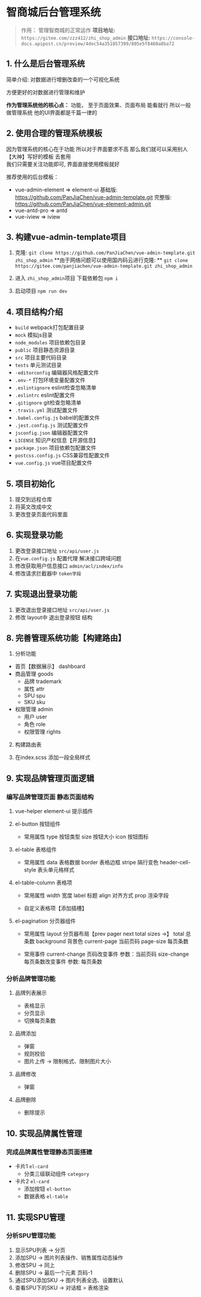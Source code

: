 # 智商城后台管理系统
> 作用：  管理智商城的正常运作
**项目地址:** `https://gitee.com/zzz412/zhi_shop_admin`
**接口地址:** `https://console-docs.apipost.cn/preview/4dec54a351857399/805e5f8460a8ba72`

## 1. 什么是后台管理系统
简单介绍: 对数据进行增删改查的一个可视化系统

方便更好的对数据进行管理和维护

**作为管理系统他的核心点：**
功能， 至于页面效果、页面布局 能看就行
所以一般做管理系统 他的UI界面都是千篇一律的

## 2. 使用合理的管理系统模板
因为管理系统的核心在于功能 所以对于界面要求不高
那么我们就可以采用别人【大神】写好的模板 去套用  
我们只需要关注功能即可, 界面直接使用模板就好

推荐使用的后台模板：
+ vue-admin-element    =>    element-ui
    基础版:  https://github.com/PanJiaChen/vue-admin-template.git
    完整版:  https://github.com/PanJiaChen/vue-element-admin.git
+ vue-antd-pro         =>    antd
+ vue-iview            =>    iview

## 3. 构建vue-admin-template项目
1. 克隆: `git clone https://github.com/PanJiaChen/vue-admin-template.git zhi_shop_admin`
    **由于网络问题可以使用国内码云进行克隆: **
      `git clone https://gitee.com/panjiachen/vue-admin-template.git zhi_shop_admin`

2. 进入 `zhi_shop_admin`项目   下载依赖包 `npm i `

3. 启动项目  `npm run dev`


## 4. 项目结构介绍
+ `build` webpack打包配置目录
+ `mock`  模拟js目录
+ `node_modules` 项目依赖包目录
+ `public`  项目静态资源目录
+ `src`     项目主要代码目录
+ `tests`   单元测试目录
+ `·editorconfig`  编辑器风格配置文件
+ `.env-*`         打包环境变量配置文件
+ `.eslintignore`  eslint检查忽略清单
+ `.eslintrc`      eslint配置文件
+ `.gitignore`       git检查忽略清单
+ `.travis.yml`      测试配置文件
+ `.babel.config.js` babel的配置文件
+ `.jest.config.js`  测试配置文件
+ `jsconfig.json`    编辑器配置文件
+ `LICENSE`          知识产权信息【开源信息】
+ `package.json`     项目依赖包配置文件
+ `postcss.config.js` CSS兼容性配置文件
+ `vue.config.js`     vue项目配置文件

## 5. 项目初始化
1. 提交到远程仓库
2. 将英文改成中文
3. 更改登录页面代码里面

## 6. 实现登录功能
1. 更改登录接口地址 `src/api/user.js`
2. 在`vue.config.js` 配置代理 解决接口跨域问题
3. 修改获取用户信息接口  `admin/acl/index/info`
4. 修改请求拦截器中 `token字段`

## 7. 实现退出登录功能
1. 更改退出登录接口地址 `src/api/user.js`
2. 修改 layout中 退出登录按钮 结构

## 8. 完善管理系统功能【构建路由】
1. 分析功能
+ 首页【数据展示】  dashboard
+ 商品管理         goods
  + 品牌             trademark
  + 属性             attr
  + SPU              spu 
  + SKU              sku
+ 权限管理        admin
  + 用户            user
  + 角色            role
  + 权限管理        rights

2. 构建路由表

3. 在index.scss 添加一段全局样式

## 9. 实现品牌管理页面逻辑

### 编写品牌管理页面 静态页面结构
1. vue-helper  element-ui 提示插件
2. el-button 按钮组件
    + 常用属性
        type 按钮类型
        size 按钮大小
        icon 按钮图标

3. el-table 表格组件
    + 常用属性
        data 表格数据
        border 表格边框
        stripe 隔行变色
        header-cell-style 表头单元格样式

4. el-table-column 表格项
    + 常用属性
        width 宽度
        label 标题
        align 对齐方式
        prop  渲染字段
    
    + 自定义表格项【添加插槽】
      <el-table-column>
        <template v-slot="{ row, $index }">
          {{row}} 当前行数据
          {{$index}} 当前行索引
        </template>
      </el-table-column>

5. el-pagination 分页器组件
    + 常用属性
      layout       分页器布局【prev pager next total sizes ->】
      total        总条数
      background   背景色
      current-page 当前页码
      page-size    每页条数
    
    + 常用事件
      current-change  页码改变事件      参数：当前页码
      size-change     每页条数改变事件  参数: 每页条数

### 分析品牌管理功能
1. 品牌列表展示
    + 表格显示
    + 分页显示
    + 切换每页条数

2. 品牌添加
    + 弹窗
    + 规则校验
    + 图片上传 ->  限制格式、限制图片大小

3. 品牌修改
    + 弹窗

4. 品牌删除
    + 删除提示

## 10. 实现品牌属性管理
### 完成品牌属性管理静态页面搭建
+ 卡片1 `el-card`
  + 分类三级联动组件 `category`
+ 卡片2 `el-card`
  + 添加按钮 `el-button`
  + 数据表格 `el-table`

## 11. 实现SPU管理
### 分析SPU管理功能
1. 显示SPU列表 -> 分页
2. 添加SPU    ->  图片列表操作、销售属性动态操作
3. 修改SPU    ->  同上
4. 删除SPU    ->  最后一个元素 页码-1
5. 通过SPU添加SKU -> 图片列表全选、设置默认
6. 查看SPU下的SKU -> 对话框 > 表格渲染

